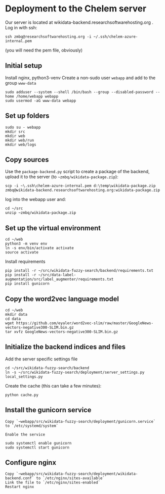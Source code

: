 # Deployment to the Chelem server

Our server is located at wikidata-backend.researchsoftwarehosting.org . Log in with ssh:

    ssh zmbq@researchsoftwarehosting.org -i ~/.ssh/chelem-azure-internal.pem

(you will need the pem file, obviously)

## Initial setup

Install nginx, python3-venv
Create a non-sudo user `webapp` and add to the group `www-data`

    sudo adduser --system --shell /bin/bash --group --disabled-password --home /home/webapp webapp
    sudo usermod -aG www-data webapp

## Set up folders
    sudo su - webapp
    mkdir src
    mkdir web
    mkdir web/run
    mkdir web/logs


## Copy sources
Use the `package-backend.py` script to create a package of the backend, upload it to the server (to `~zmbq/wikidata-package.zip`):

    scp -i ~\.ssh\chelem-azure-internal.pem d:\temp\wikidata-package.zip zmbq@wikidata-backend.researchsoftwarehosting.org:wikidata-package.zip

log into the webapp user and:

    cd ~/src
    unzip ~zmbq/wikidata-package.zip


## Set up the virtual environment

    cd ~/web
    python3 -m venv env
    ln -s env/bin/activate activate
    source activate

Install requirements

    pip install -r ~/src/wikidata-fuzzy-search/backend/requirements.txt
    pip install -r ~/src/data-label-augmentation/src/label_augmenter/requirements.txt
    pip install gunicorn

## Copy the word2vec language model

    cd ~/web
    mkdir data
    cd data
    wget https://github.com/eyaler/word2vec-slim/raw/master/GoogleNews-vectors-negative300-SLIM.bin.gz
    tar xvfz GoogleNews-vectors-negative300-SLIM.bin.gz

## Initialize the backend indices and files
    
Add the server specific settings file

    cd ~/src/wikidata-fuzzy-search/backend
    ln -s ~/src/wikidata-fuzzy-search/deployment/server_settings.py local_settings.py

Create the cache (this can take a few minutes):

    python cache.py

## Install the gunicorn service

    Copy `~webapp/src/wikidata-fuzzy-search/deployment/gunicorn.service` to `/etc/systemd/system`

    Enable the service

    sudo systemctl enable gunicorn
    sudo systemctl start gunicorn


## Configure nginx

    Copy `~webapp/src/wikidata-fuzzy-search/deployment/wikidata-backend.conf` to `/etc/nginx/sites-available`
    Link the file to `/etc/nginx/sites-enabled`
    Restart nginx
    